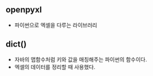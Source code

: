 ## openpyxl

- 파이썬으로 엑셀을 다루는 라이브러리



## dict()

- 자바의 맵함수처럼 키와 값을 매칭해주는 파이썬의 함수이다.
- 엑셀의 데이터를 정리할 때 사용했다.
